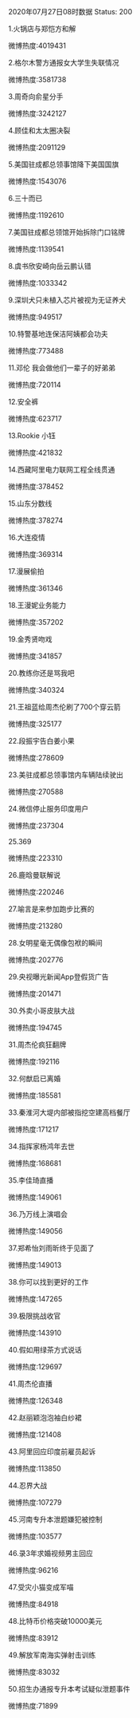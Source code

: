 2020年07月27日08时数据
Status: 200

1.火锅店与郑恺方和解

微博热度:4019431

2.格尔木警方通报女大学生失联情况

微博热度:3581738

3.周奇向俞星分手

微博热度:3242127

4.顾佳和太太圈决裂

微博热度:2091129

5.美国驻成都总领事馆降下美国国旗

微博热度:1543076

6.三十而已

微博热度:1192610

7.美国驻成都总领馆开始拆除门口铭牌

微博热度:1139541

8.虞书欣安崎向岳云鹏认错

微博热度:1033342

9.深圳犬只未植入芯片被视为无证养犬

微博热度:949517

10.特警基地连保洁阿姨都会功夫

微博热度:773488

11.邓伦 我会做他们一辈子的好弟弟

微博热度:720114

12.安全裤

微博热度:623717

13.Rookie 小钰

微博热度:421832

14.西藏阿里电力联网工程全线贯通

微博热度:378452

15.山东分数线

微博热度:378274

16.大连疫情

微博热度:369314

17.漫展偷拍

微博热度:361346

18.王漫妮业务能力

微博热度:357202

19.金秀贤吻戏

微博热度:341857

20.教练你还是骂我吧

微博热度:340324

21.王祖蓝给周杰伦刷了700个穿云箭

微博热度:325177

22.段振宇告白姜小果

微博热度:278609

23.美驻成都总领事馆内车辆陆续驶出

微博热度:270588

24.微信停止服务印度用户

微博热度:237304

25.369

微博热度:223310

26.鹿晗曼联解说

微博热度:220246

27.喻言是来参加跑步比赛的

微博热度:213280

28.女明星毫无偶像包袱的瞬间

微博热度:202776

29.央视曝光新闻App登假货广告

微博热度:201471

30.外卖小哥皮肤大战

微博热度:194745

31.周杰伦疯狂翻牌

微博热度:192116

32.何猷启已离婚

微博热度:185581

33.秦淮河大堤内部被指挖空建高档餐厅

微博热度:171217

34.指挥家杨鸿年去世

微博热度:168681

35.李佳琦直播

微博热度:149061

36.乃万线上演唱会

微博热度:149056

37.郑希怡刘雨昕终于见面了

微博热度:149013

38.你可以找到更好的工作

微博热度:147265

39.极限挑战收官

微博热度:143910

40.假如用绿茶方式说话

微博热度:129697

41.周杰伦直播

微博热度:126348

42.赵丽颖泡泡袖白纱裙

微博热度:121408

43.阿里回应印度前雇员起诉

微博热度:113850

44.忍界大战

微博热度:107279

45.河南专升本泄题嫌犯被控制

微博热度:103577

46.录3年求婚视频男主回应

微博热度:96216

47.受灾小猫变成军喵

微博热度:84918

48.比特币价格突破10000美元

微博热度:83912

49.解放军南海实弹射击训练

微博热度:83032

50.招生办通报专升本考试疑似泄题事件

微博热度:71899

